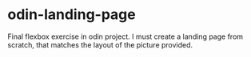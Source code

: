 # odin-landing-page
Final flexbox exercise in odin project. I must create a landing page from scratch, that matches the layout of the picture provided.
